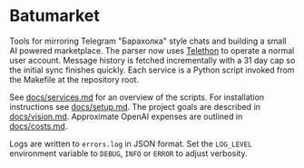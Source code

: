 # Batumarket

Tools for mirroring Telegram "Барахолка" style chats and building a small AI powered marketplace.  The parser now uses [Telethon](https://github.com/LonamiWebs/Telethon) to operate a normal user account.  Message history is fetched incrementally with a 31 day cap so the initial sync finishes quickly.  Each service is a Python script invoked from the Makefile at the repository root.

See [docs/services.md](docs/services.md) for an overview of the scripts.
For installation instructions see [docs/setup.md](docs/setup.md).
The project goals are described in [docs/vision.md](docs/vision.md).
Approximate OpenAI expenses are outlined in [docs/costs.md](docs/costs.md).

Logs are written to `errors.log` in JSON format. Set the `LOG_LEVEL`
environment variable to `DEBUG`, `INFO` or `ERROR` to adjust verbosity.
